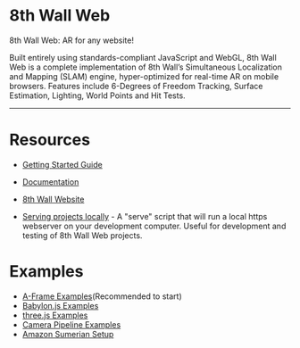 # 8th Wall Web

8th Wall Web: AR for any website!

Built entirely using standards-compliant JavaScript and WebGL, 8th Wall Web is a complete implementation of 8th Wall’s Simultaneous Localization and Mapping (SLAM) engine, hyper-optimized for real-time AR on mobile browsers. Features include 6-Degrees of Freedom Tracking, Surface Estimation, Lighting, World Points and Hit Tests.

- - -

# Resources

* [Getting Started Guide](https://github.com/8thwall/web/tree/master/gettingstarted)
* [Documentation](https://docs.8thwall.com/web)
* [8th Wall Website](https://www.8thwall.com)

* [Serving projects locally](https://github.com/8thwall/web/tree/master/serve) - A "serve" script that will run a local https webserver on your development computer. Useful for development and testing of 8th Wall Web projects.

# Examples

* [A-Frame Examples](https://github.com/8thwall/web/tree/master/examples/aframe)(Recommended to start)
* [Babylon.js Examples](https://github.com/8thwall/web/tree/master/examples/babylonjs)
* [three.js Examples](https://github.com/8thwall/web/tree/master/examples/threejs)
* [Camera Pipeline Examples](https://github.com/8thwall/web/tree/master/examples/camerapipeline)
* [Amazon Sumerian Setup](https://github.com/8thwall/web/tree/master/gettingstarted/xrsumerian)
